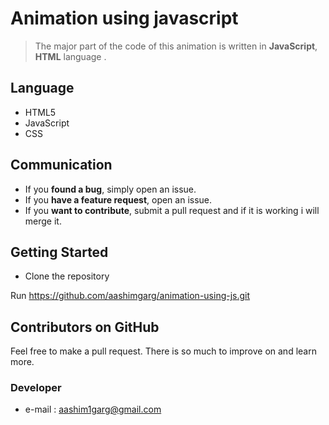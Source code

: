 # Animation using javascript



> The major part of the code of this animation is written in **JavaScript**, **HTML** language .


## Language

-   HTML5
-   JavaScript
-   CSS

## Communication

-   If you  **found a bug**, simply open an issue.
-   If you  **have a feature request**, open an issue.
-   If you  **want to contribute**, submit a pull request and if it is working i will merge it.


## Getting Started

-   Clone the repository

Run  https://github.com/aashimgarg/animation-using-js.git


## Contributors on GitHub

Feel free to make a pull request. There is so much to improve on and learn more.

### Developer
-   e-mail :  [aashim1garg@gmail.com](mailto:aashim1garg@gmail.com)



